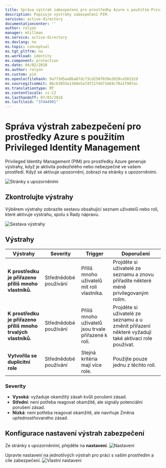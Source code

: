 ```yaml
---
title: Správa výstrah zabezpečení pro prostředky Azure s použitím Privileged Identity Management | Dokumentace Microsoftu
description: Popisuje výstrahy zabezpečení PIM.
services: active-directory
documentationcenter: ''
author: rolyon
manager: mtillman
ms.service: active-directory
ms.devlang: na
ms.topic: conceptual
ms.tgt_pltfrm: na
ms.workload: identity
ms.component: protection
ms.date: 04/02/2018
ms.author: rolyon
ms.custom: pim
ms.openlocfilehash: 9a773d5ae8ba07dc73cd2587039e2029ce50152d
ms.sourcegitcommit: 86cb3855e1368e5a74f21fdd71684c78a1f907ac
ms.translationtype: MT
ms.contentlocale: cs-CZ
ms.lasthandoff: 07/03/2018
ms.locfileid: "37444991"
---
```

# <a name="manage-security-alerts-for-azure-resources-by-using-privileged-identity-management"></a>Správa výstrah zabezpečení pro prostředky Azure s použitím Privileged Identity Management
Privileged Identity Management (PIM) pro prostředky Azure generuje výstrahy, když je aktivita podezřelého nebo nebezpečné ve vašem prostředí. Když se aktivuje upozornění, zobrazí na stránky s upozorněními. 

![Stránky s upozorněními](media/azure-pim-resource-rbac/RBAC-alerts-home.png)

## <a name="review-alerts"></a>Zkontrolujte výstrahy
Výběrem výstrahy zobrazíte sestavu obsahující seznam uživatelů nebo rolí, které aktivuje výstrahu, spolu s Rady nápravu.

![Sestava výstrahy](media/azure-pim-resource-rbac/rbac-alert-info.png)

## <a name="alerts"></a>Výstrahy
| Výstrahy | Severity | Trigger | Doporučení |
| --- | --- | --- | --- |
| **K prostředku je přiřazeno příliš mnoho vlastníků.** |Střednědobé používání |Příliš mnoho uživatelů mít roli vlastníka. |Projděte si uživatelé ze seznamu a znovu přiřadíte některé méně privilegovaným rolím. |
| **K prostředku je přiřazeno příliš mnoho trvalých vlastníků.** |Střednědobé používání |Příliš mnoho uživatelů jsou trvale přiřazené k roli. |Projděte si uživatelé ze seznamu a u změnit přiřazení některé vyžadují také aktivaci role používat. |
| **Vytvořila se duplicitní role** |Střednědobé používání |Stejná kritéria mají více role. |Použijte pouze jednu z těchto rolí. |


### <a name="severity"></a>Severity
* **Vysoká**: vyžaduje okamžitý zásah kvůli porušení zásad. 
* **Střední**: není potřeba reagovat okamžitě, ale signály potenciální porušení zásad.
* **Nízká**: není potřeba reagovat okamžitě, ale navrhuje Změna upřednostňovaného zásad.

## <a name="configure-security-alert-settings"></a>Konfigurace nastavení výstrah zabezpečení
Ze stránky s upozorněními, přejděte na **nastavení**.
![Nastavení](media/azure-pim-resource-rbac/rbac-navigate-settings.png)

Upravte nastavení na jednotlivých výstrah pro práci s vaším prostředím a cíle zabezpečení.
![Vlastní nastavení](media/azure-pim-resource-rbac/rbac-alert-settings.png)
